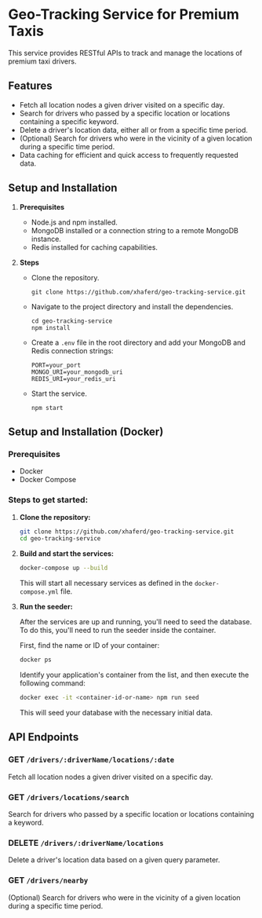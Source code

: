 # Geo-Tracking Service for Premium Taxis

This service provides RESTful APIs to track and manage the locations of premium taxi drivers.

## Features

- Fetch all location nodes a given driver visited on a specific day.
- Search for drivers who passed by a specific location or locations containing a specific keyword.
- Delete a driver's location data, either all or from a specific time period.
- (Optional) Search for drivers who were in the vicinity of a given location during a specific time period.
- Data caching for efficient and quick access to frequently requested data.

## Setup and Installation

1. **Prerequisites**
   - Node.js and npm installed.
   - MongoDB installed or a connection string to a remote MongoDB instance.
   - Redis installed for caching capabilities.

2. **Steps**
   - Clone the repository.
     ```
     git clone https://github.com/xhaferd/geo-tracking-service.git
     ```
   - Navigate to the project directory and install the dependencies.
     ```
     cd geo-tracking-service
     npm install
     ```
   - Create a `.env` file in the root directory and add your MongoDB and Redis connection strings:
     ```
     PORT=your_port
     MONGO_URI=your_mongodb_uri
     REDIS_URI=your_redis_uri
     ```
   - Start the service.
     ```
     npm start
     ```


## Setup and Installation (Docker)

### Prerequisites

- Docker
- Docker Compose

### Steps to get started:

1. **Clone the repository:**
   ```sh
   git clone https://github.com/xhaferd/geo-tracking-service.git
   cd geo-tracking-service
   ```

2. **Build and start the services:**
   ```sh
   docker-compose up --build
   ```

   This will start all necessary services as defined in the `docker-compose.yml` file.

3. **Run the seeder:**

   After the services are up and running, you'll need to seed the database. To do this, you'll need to run the seeder inside the container.

   First, find the name or ID of your container:

   ```sh
   docker ps
   ```

   Identify your application's container from the list, and then execute the following command:

   ```sh
   docker exec -it <container-id-or-name> npm run seed
   ```

   This will seed your database with the necessary initial data.

## API Endpoints

### **GET `/drivers/:driverName/locations/:date`**
Fetch all location nodes a given driver visited on a specific day.

### **GET `/drivers/locations/search`**
Search for drivers who passed by a specific location or locations containing a keyword.

### **DELETE `/drivers/:driverName/locations`**
Delete a driver's location data based on a given query parameter.

### **GET `/drivers/nearby`**
(Optional) Search for drivers who were in the vicinity of a given location during a specific time period.
